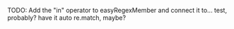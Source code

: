 TODO: Add the "in" operator to easyRegexMember and connect it to... test, probably? have it auto re.match, maybe?
